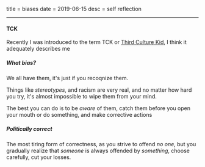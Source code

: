 title = biases
date = 2019-06-15
desc = self reflection

---

#### TCK

Recently I was introduced to the term TCK or [Third Culture Kid](https://en.wikipedia.org/wiki/Third_culture_kid),
I think it adequately describes me

##### What bias?

We all have them,
it's just if you recoqnize them.

Things like _stereotypes_, and racism are very real,
and no matter how hard you try,
it's almost impossible to wipe them from your mind.

The best you can do is to be _aware_ of them,
catch them before you open your mouth or do something,
and make corrective actions

##### Politically correct

The most tiring form of correctness,
as you strive to offend _no one_,
but you gradually realize that _someone_ is always offended by _something_,
choose carefully,
cut your losses.

